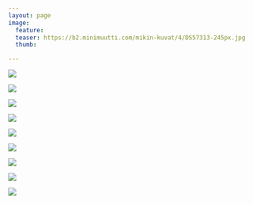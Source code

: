```yaml
---
layout: page
image:
  feature:
  teaser: https://b2.minimuutti.com/mikin-kuvat/4/DS57313-245px.jpg
  thumb:

---
```


![](https://b2.minimuutti.com/mikin-kuvat/4/DS57285-800px.jpg)

![](https://b2.minimuutti.com/mikin-kuvat/4/DS57293-800px.jpg)

![](https://b2.minimuutti.com/mikin-kuvat/4/DS57301-800px.jpg)

![](https://b2.minimuutti.com/mikin-kuvat/4/DS57307-800px.jpg)

![](https://b2.minimuutti.com/mikin-kuvat/4/DS57308-800px.jpg)

![](https://b2.minimuutti.com/mikin-kuvat/4/DS57309-800px.jpg)

![](https://b2.minimuutti.com/mikin-kuvat/4/DS57310-800px.jpg)

![](https://b2.minimuutti.com/mikin-kuvat/4/DS57312-800px.jpg)

![](https://b2.minimuutti.com/mikin-kuvat/4/DS57313-800px.jpg)

